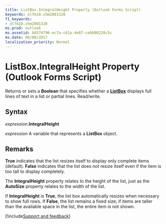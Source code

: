 ```yaml
---
title: ListBox.IntegralHeight Property (Outlook Forms Script)
keywords: olfm10.chm2001320
f1_keywords:
- olfm10.chm2001320
ms.prod: outlook
ms.assetid: b8574796-ec7a-c61a-4e87-cebb90220c5c
ms.date: 06/08/2017
localization_priority: Normal
---
```



# ListBox.IntegralHeight Property (Outlook Forms Script)

Returns or sets a **Boolean** that specifies whether a **[ListBox](Outlook.listbox.md)** displays full lines of text in a list or partial lines. Read/write.


## Syntax

_expression_.**IntegralHeight**

_expression_ A variable that represents a **ListBox** object.


## Remarks

 **True** indicates that the list resizes itself to display only complete items (default). **False** indicates that the list does not resize itself even if the item is too tall to display completely.

The  **IntegralHeight** property relates to the height of the list, just as the **AutoSize** property relates to the width of the list.

If  **IntegralHeight** is **True**, the list box automatically resizes when necessary to show full rows. If  **False**, the list remains a fixed size; if items are taller than the available space in the list, the entire item is not shown.

[!include[Support and feedback](~/includes/feedback-boilerplate.md)]